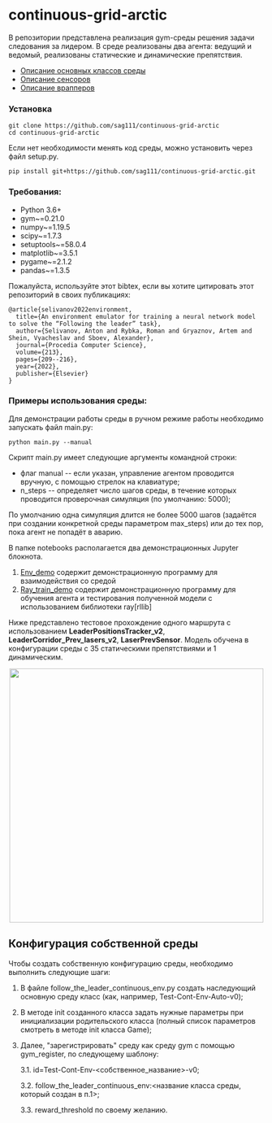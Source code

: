 # continuous-grid-arctic

В репозитории представлена реализация gym-среды решения задачи следования за лидером. В среде реализованы два агента: ведущий и ведомый, реализованы статические и динамические препятствия. 

- [Описание основных классов среды](docs/README.md)
- [Описание сенсоров](docs/Sensors.md)
- [Описание врапперов](docs/Wrappers.md)

### Установка
```
git clone https://github.com/sag111/continuous-grid-arctic
cd continuous-grid-arctic
```
Если нет необходимости менять код среды, можно установить через файл setup.py.
```
pip install git+https://github.com/sag111/continuous-grid-arctic.git
```


### Требования:
- Python 3.6+
- gym~=0.21.0
- numpy~=1.19.5
- scipy~=1.7.3
- setuptools~=58.0.4
- matplotlib~=3.5.1
- pygame~=2.1.2
- pandas~=1.3.5


Пожалуйста, используйте этот bibtex, если вы хотите цитировать этот репозиторий в своих публикациях:
```
@article{selivanov2022environment,
  title={An environment emulator for training a neural network model to solve the “Following the leader” task},
  author={Selivanov, Anton and Rybka, Roman and Gryaznov, Artem and Shein, Vyacheslav and Sboev, Alexander},
  journal={Procedia Computer Science},
  volume={213},
  pages={209--216},
  year={2022},
  publisher={Elsevier}
}
```


### Примеры использования среды:
Для демонстрации работы среды в ручном режиме работы необходимо запускать файл main.py:
```
python main.py --manual
```

Скрипт main.py имеет следующие аргументы командной строки:
* флаг manual -- если указан, управление агентом проводится вручную, с помощью стрелок на клавиатуре;
* n_steps -- определяет число шагов среды, в течение которых проводится проверочная симуляция (по умолчанию: 5000);

По умолчанию одна симуляция длится не более 5000 шагов (задаётся при создании конкретной среды параметром max_steps) 
или до тех пор, пока агент не попадёт в аварию.

В папке notebooks располагается два демонстрационных Jupyter блокнота. 
1. [Env_demo](notebooks/Env_demo.ipynb) содержит демонстрационную программу для взаимодействия со средой
2. [Ray_train_demo](notebooks/Ray_train_demo.ipynb) содержит демонстрационную программу для обучения агента и тестирования полученной модели 
с использованием библиотеки ray[rllib]

Ниже представлено тестовое прохождение одного маршрута с использованием **LeaderPositionsTracker_v2**, 
**LeaderCorridor_Prev_lasers_v2**, **LaserPrevSensor**. Модель обучена в конфигурации среды с 35 статическими 
препятствиями и 1 динамическим. 

<p align="center">
<img src="continuous_grid_arctic/figures/demo_video.gif" width="500">
</p>

## Конфигурация собственной среды
Чтобы создать собственную конфигурацию среды, необходимо выполнить следующие шаги: 
1. В файле follow_the_leader_continuous_env.py создать наследующий основную среду класс (как, например, Test-Cont-Env-Auto-v0);
2. В методе init созданного класса задать нужные параметры при инициализации родительского класса 
(полный список параметров смотреть в методе init класса Game);
3. Далее, "зарегистрировать" среду как среду gym с помощью gym_register, по следующему шаблону:

    3.1. id=Test-Cont-Env-<собственное_название>-v0;
    
    3.2. follow_the_leader_continuous_env:<название класса среды, который создан в п.1>;
    
    3.3. reward_threshold по своему желанию.

